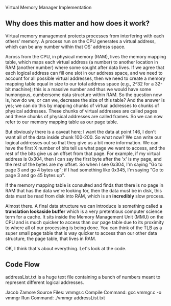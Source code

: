 Virtual Memory Manager Implementation
## Why does this matter and how does it work?
Virtual memory management protects processes from interfering with each others' memory.
A process run on the CPU generates a virtual address, which can be any number within that OS' address space. 

Across from the CPU, in physical memory (RAM), lives the memory mapping table, which maps each virtual address (a number)
to another location in RAM (another number) where some sought after data lives. If we agree that each logical address
can fill one slot in our address space, and we need to account for all possible virtual addresses, then we need to create
a memory mapping table equal in size to our total address space (e.g., 2^32 for a 32-bit machine); this is a massive number and thus
we would have some humongous, cumbersome data structure within RAM. So the question now is, how do we, or can we, decrease the size
of this table? And the answer is yes; we can do this by mapping chunks of virtual addresses to chunks of physical addresses. These chunks
of virtual addresses are called pages and these chunks of physical addresses are called frames. So we can now refer to our memory mapping
table as our page table. 

But obviously there is a caveat here; I want the data at point 146, I don't want all of the data inside chunk 100-200. So what now?
We can write our logical addresses out so that they give us a bit more information. We can have the first X number of bits tell us
what page we want to access, and the rest of the bits give us an offset from that page. For example, if my virtual address is 0x304,
then I can say the first byte after the 'x' is my page, and the rest of the bytes are my offset. So when I see 0x304, I'm saying "Go to page 3
and go 4 bytes up"; if I had something like 0x345, I'm saying "Go to page 3 and go 45 bytes up".

If the memory mapping table is consulted and finds that there is no page in RAM that has the data we're looking for, then the data must be in disk,
this data must be read from disk into RAM, which is an **incredibly** slow process.

Almost there. A final data structure we can introduce is something called a **translation lookaside buffer** which is a very
pretentious computer science term for a cache. It sits inside the Memory Management Unit (MMU) on the CPU and is much quicker to access
than our page table due to its proximity to where all of our processing is being done. You can think of the TLB as a super small page table
that is way quicker to access than our other data structure, the page table, that lives in RAM.

OK, I think that's about everything. Let's look at the code.

## Code Flow
addressList.txt is a huge text file containing a bunch of numbers meant to represent different logical addresses.

Jacob Zamore
Source Files: vmmgr.c 
Compile Command: gcc vmmgr.c -o vmmgr
Run Command: ./vmmgr addressList.txt



